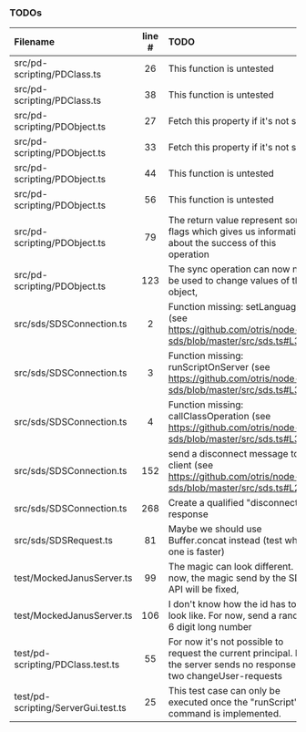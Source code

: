 ### TODOs
| Filename | line # | TODO
|:------|:------:|:------
| src/pd-scripting/PDClass.ts | 26 | This function is untested
| src/pd-scripting/PDClass.ts | 38 | This function is untested
| src/pd-scripting/PDObject.ts | 27 | Fetch this property if it's not set
| src/pd-scripting/PDObject.ts | 33 | Fetch this property if it's not set
| src/pd-scripting/PDObject.ts | 44 | This function is untested
| src/pd-scripting/PDObject.ts | 56 | This function is untested
| src/pd-scripting/PDObject.ts | 79 | The return value represent some flags which gives us informations about the success of this operation
| src/pd-scripting/PDObject.ts | 123 | The sync operation can now not be used to change values of the object,
| src/sds/SDSConnection.ts | 2 | Function missing: setLanguage (see https://github.com/otris/node-sds/blob/master/src/sds.ts#L313)
| src/sds/SDSConnection.ts | 3 | Function missing: runScriptOnServer (see https://github.com/otris/node-sds/blob/master/src/sds.ts#L338)
| src/sds/SDSConnection.ts | 4 | Function missing: callClassOperation (see https://github.com/otris/node-sds/blob/master/src/sds.ts#L355)
| src/sds/SDSConnection.ts | 152 | send a disconnect message to the client (see https://github.com/otris/node-sds/blob/master/src/sds.ts#L250)
| src/sds/SDSConnection.ts | 268 | Create a qualified "disconnect" response
| src/sds/SDSRequest.ts | 81 | Maybe we should use Buffer.concat instead (test which one is faster)
| test/MockedJanusServer.ts | 99 | The magic can look different. For now, the magic send by the SDS-API will be fixed,
| test/MockedJanusServer.ts | 106 | I don't know how the id has to look like. For now, send a random 6 digit long number
| test/pd-scripting/PDClass.test.ts | 55 | For now it's not possible to request the current principal. But the server sends no response if two changeUser-requests
| test/pd-scripting/ServerGui.test.ts | 25 | This test case can only be executed once the "runScript" command is implemented.
